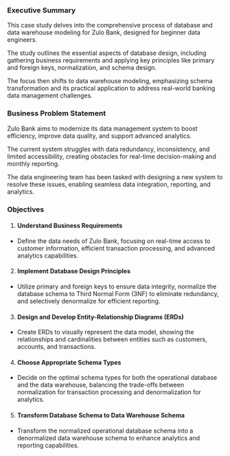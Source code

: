 ### Executive Summary

This case study delves into the comprehensive process of database and data warehouse modeling for Zulo Bank, designed for beginner data engineers.

The study outlines the essential aspects of database design, including gathering business requirements and applying key principles like primary and foreign keys, normalization, and schema design. 

The focus then shifts to data warehouse modeling, emphasizing schema transformation and its practical application to address real-world banking data management challenges.

### Business Problem Statement

Zulo Bank aims to modernize its data management system to boost efficiency, improve data quality, and support advanced analytics. 

The current system struggles with data redundancy, inconsistency, and limited accessibility, creating obstacles for real-time decision-making and monthly reporting. 

The data engineering team has been tasked with designing a new system to resolve these issues, enabling seamless data integration, reporting, and analytics.

### Objectives

1. #### Understand Business Requirements

* Define the data needs of Zulo Bank, focusing on real-time access to customer information, efficient transaction processing, and advanced analytics capabilities.
  
2. #### Implement Database Design Principles

* Utilize primary and foreign keys to ensure data integrity, normalize the database schema to Third Normal Form (3NF) to eliminate redundancy, and selectively denormalize for efficient reporting.

3. #### Design and Develop Entity-Relationship Diagrams (ERDs)

* Create ERDs to visually represent the data model, showing the relationships and cardinalities between entities such as customers, accounts, and transactions.

4. #### Choose Appropriate Schema Types

* Decide on the optimal schema types for both the operational database and the data warehouse, balancing the trade-offs between normalization for transaction processing and denormalization for analytics.

5. #### Transform Database Schema to Data Warehouse Schema

* Transform the normalized operational database schema into a denormalized data warehouse schema to enhance analytics and reporting capabilities.


